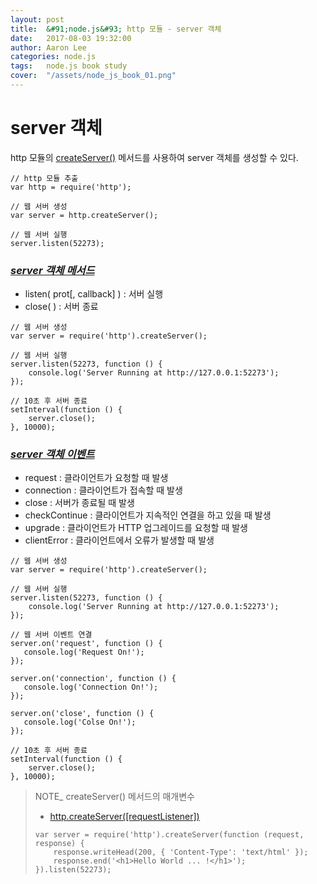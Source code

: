 ```yaml
---
layout: post
title:  &#91;node.js&#93; http 모듈 - server 객체
date:   2017-08-03 19:32:00
author: Aaron Lee
categories: node.js
tags:	node.js book study
cover:  "/assets/node_js_book_01.png"
---
```


# server 객체
http 모듈의 [createServer()](https://nodejs.org/api/http.html#http_http_createserver_requestlistener) 메서드를 사용하여 server 객체를 생성할 수 있다.
```
// http 모듈 추출
var http = require('http');

// 웹 서버 생성
var server = http.createServer();

// 웹 서버 실행
server.listen(52273);
```

### *[server 객체 메서드](https://nodejs.org/api/http.html#http_class_http_server)*
- listen( prot[, callback] ) : 서버 실행
- close( ) : 서버 종료

```
// 웹 서버 생성
var server = require('http').createServer();

// 웹 서버 실행
server.listen(52273, function () {
    console.log('Server Running at http://127.0.0.1:52273');
});

// 10초 후 서버 종료
setInterval(function () {
    server.close();
}, 10000);
```

### *[server 객체 이벤트](https://nodejs.org/api/http.html#http_class_http_server)*
- request : 클라이언트가 요청할 때 발생
- connection : 클라이언트가 접속할 때 발생
- close : 서버가 종료될 때 발생
- checkContinue : 클라이언트가 지속적인 연결을 하고 있을 때 발생
- upgrade : 클라이언트가 HTTP 업그레이드를 요청할 때 발생
- clientError : 클라이언트에서 오류가 발생할 때 발생

```
// 웹 서버 생성
var server = require('http').createServer();

// 웹 서버 실행
server.listen(52273, function () {
    console.log('Server Running at http://127.0.0.1:52273');
});

// 웹 서버 이벤트 연결
server.on('request', function () {
   console.log('Request On!'); 
});

server.on('connection', function () {
   console.log('Connection On!'); 
});

server.on('close', function () {
   console.log('Colse On!'); 
});

// 10초 후 서버 종료
setInterval(function () {
    server.close();
}, 10000);
```

> NOTE_ createServer() 메서드의 매개변수
> - [http.createServer([requestListener])](https://nodejs.org/api/http.html#http_http_createserver_requestlistener)
> ```
> var server = require('http').createServer(function (request, response) {
>     response.writeHead(200, { 'Content-Type': 'text/html' });
>     response.end('<h1>Hello World ... !</h1>');
> }).listen(52273);
> ```
